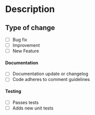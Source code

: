 # Description
<!-- Provide motivation for the changes and a link to the issue (if applicable) -->

## Type of change
- [ ] Bug fix
- [ ] Improvement
- [ ] New Feature

#### Documentation
- [ ] Documentation update or changelog
- [ ] Code adheres to comment guidelines

#### Testing
- [ ] Passes tests
- [ ] Adds new unit tests
